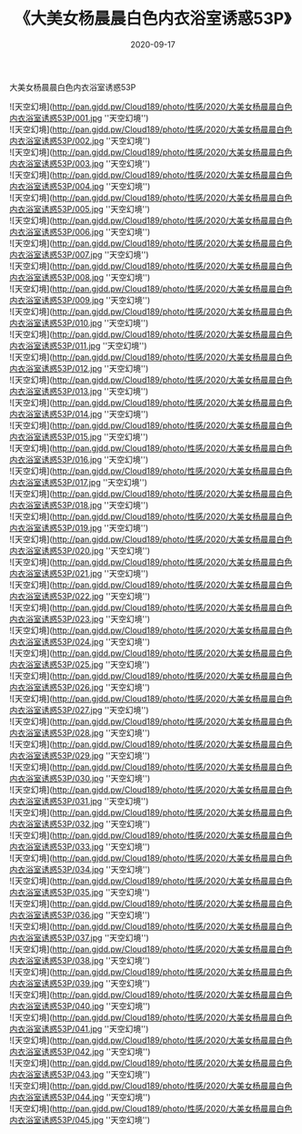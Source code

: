 ﻿---
layout: post
title:  《大美女杨晨晨白色内衣浴室诱惑53P》
date:   2020-09-17
img: http://pan.gjdd.pw/Cloud189/photo/性感/2020/大美女杨晨晨白色内衣浴室诱惑53P/000.jpg
categories: [美女, 性感, 泳衣]
---

大美女杨晨晨白色内衣浴室诱惑53P



![天空幻境](http://pan.gjdd.pw/Cloud189/photo/性感/2020/大美女杨晨晨白色内衣浴室诱惑53P/001.jpg ''天空幻境'') <br>
![天空幻境](http://pan.gjdd.pw/Cloud189/photo/性感/2020/大美女杨晨晨白色内衣浴室诱惑53P/002.jpg ''天空幻境'') <br>
![天空幻境](http://pan.gjdd.pw/Cloud189/photo/性感/2020/大美女杨晨晨白色内衣浴室诱惑53P/003.jpg ''天空幻境'') <br>
![天空幻境](http://pan.gjdd.pw/Cloud189/photo/性感/2020/大美女杨晨晨白色内衣浴室诱惑53P/004.jpg ''天空幻境'') <br>
![天空幻境](http://pan.gjdd.pw/Cloud189/photo/性感/2020/大美女杨晨晨白色内衣浴室诱惑53P/005.jpg ''天空幻境'') <br>
![天空幻境](http://pan.gjdd.pw/Cloud189/photo/性感/2020/大美女杨晨晨白色内衣浴室诱惑53P/006.jpg ''天空幻境'') <br>
![天空幻境](http://pan.gjdd.pw/Cloud189/photo/性感/2020/大美女杨晨晨白色内衣浴室诱惑53P/007.jpg ''天空幻境'') <br>
![天空幻境](http://pan.gjdd.pw/Cloud189/photo/性感/2020/大美女杨晨晨白色内衣浴室诱惑53P/008.jpg ''天空幻境'') <br>
![天空幻境](http://pan.gjdd.pw/Cloud189/photo/性感/2020/大美女杨晨晨白色内衣浴室诱惑53P/009.jpg ''天空幻境'') <br>
![天空幻境](http://pan.gjdd.pw/Cloud189/photo/性感/2020/大美女杨晨晨白色内衣浴室诱惑53P/010.jpg ''天空幻境'') <br>
![天空幻境](http://pan.gjdd.pw/Cloud189/photo/性感/2020/大美女杨晨晨白色内衣浴室诱惑53P/011.jpg ''天空幻境'') <br>
![天空幻境](http://pan.gjdd.pw/Cloud189/photo/性感/2020/大美女杨晨晨白色内衣浴室诱惑53P/012.jpg ''天空幻境'') <br>
![天空幻境](http://pan.gjdd.pw/Cloud189/photo/性感/2020/大美女杨晨晨白色内衣浴室诱惑53P/013.jpg ''天空幻境'') <br>
![天空幻境](http://pan.gjdd.pw/Cloud189/photo/性感/2020/大美女杨晨晨白色内衣浴室诱惑53P/014.jpg ''天空幻境'') <br>
![天空幻境](http://pan.gjdd.pw/Cloud189/photo/性感/2020/大美女杨晨晨白色内衣浴室诱惑53P/015.jpg ''天空幻境'') <br>
![天空幻境](http://pan.gjdd.pw/Cloud189/photo/性感/2020/大美女杨晨晨白色内衣浴室诱惑53P/016.jpg ''天空幻境'') <br>
![天空幻境](http://pan.gjdd.pw/Cloud189/photo/性感/2020/大美女杨晨晨白色内衣浴室诱惑53P/017.jpg ''天空幻境'') <br>
![天空幻境](http://pan.gjdd.pw/Cloud189/photo/性感/2020/大美女杨晨晨白色内衣浴室诱惑53P/018.jpg ''天空幻境'') <br>
![天空幻境](http://pan.gjdd.pw/Cloud189/photo/性感/2020/大美女杨晨晨白色内衣浴室诱惑53P/019.jpg ''天空幻境'') <br>
![天空幻境](http://pan.gjdd.pw/Cloud189/photo/性感/2020/大美女杨晨晨白色内衣浴室诱惑53P/020.jpg ''天空幻境'') <br>
![天空幻境](http://pan.gjdd.pw/Cloud189/photo/性感/2020/大美女杨晨晨白色内衣浴室诱惑53P/021.jpg ''天空幻境'') <br>
![天空幻境](http://pan.gjdd.pw/Cloud189/photo/性感/2020/大美女杨晨晨白色内衣浴室诱惑53P/022.jpg ''天空幻境'') <br>
![天空幻境](http://pan.gjdd.pw/Cloud189/photo/性感/2020/大美女杨晨晨白色内衣浴室诱惑53P/023.jpg ''天空幻境'') <br>
![天空幻境](http://pan.gjdd.pw/Cloud189/photo/性感/2020/大美女杨晨晨白色内衣浴室诱惑53P/024.jpg ''天空幻境'') <br>
![天空幻境](http://pan.gjdd.pw/Cloud189/photo/性感/2020/大美女杨晨晨白色内衣浴室诱惑53P/025.jpg ''天空幻境'') <br>
![天空幻境](http://pan.gjdd.pw/Cloud189/photo/性感/2020/大美女杨晨晨白色内衣浴室诱惑53P/026.jpg ''天空幻境'') <br>
![天空幻境](http://pan.gjdd.pw/Cloud189/photo/性感/2020/大美女杨晨晨白色内衣浴室诱惑53P/027.jpg ''天空幻境'') <br>
![天空幻境](http://pan.gjdd.pw/Cloud189/photo/性感/2020/大美女杨晨晨白色内衣浴室诱惑53P/028.jpg ''天空幻境'') <br>
![天空幻境](http://pan.gjdd.pw/Cloud189/photo/性感/2020/大美女杨晨晨白色内衣浴室诱惑53P/029.jpg ''天空幻境'') <br>
![天空幻境](http://pan.gjdd.pw/Cloud189/photo/性感/2020/大美女杨晨晨白色内衣浴室诱惑53P/030.jpg ''天空幻境'') <br>
![天空幻境](http://pan.gjdd.pw/Cloud189/photo/性感/2020/大美女杨晨晨白色内衣浴室诱惑53P/031.jpg ''天空幻境'') <br>
![天空幻境](http://pan.gjdd.pw/Cloud189/photo/性感/2020/大美女杨晨晨白色内衣浴室诱惑53P/032.jpg ''天空幻境'') <br>
![天空幻境](http://pan.gjdd.pw/Cloud189/photo/性感/2020/大美女杨晨晨白色内衣浴室诱惑53P/033.jpg ''天空幻境'') <br>
![天空幻境](http://pan.gjdd.pw/Cloud189/photo/性感/2020/大美女杨晨晨白色内衣浴室诱惑53P/034.jpg ''天空幻境'') <br>
![天空幻境](http://pan.gjdd.pw/Cloud189/photo/性感/2020/大美女杨晨晨白色内衣浴室诱惑53P/035.jpg ''天空幻境'') <br>
![天空幻境](http://pan.gjdd.pw/Cloud189/photo/性感/2020/大美女杨晨晨白色内衣浴室诱惑53P/036.jpg ''天空幻境'') <br>
![天空幻境](http://pan.gjdd.pw/Cloud189/photo/性感/2020/大美女杨晨晨白色内衣浴室诱惑53P/037.jpg ''天空幻境'') <br>
![天空幻境](http://pan.gjdd.pw/Cloud189/photo/性感/2020/大美女杨晨晨白色内衣浴室诱惑53P/038.jpg ''天空幻境'') <br>
![天空幻境](http://pan.gjdd.pw/Cloud189/photo/性感/2020/大美女杨晨晨白色内衣浴室诱惑53P/039.jpg ''天空幻境'') <br>
![天空幻境](http://pan.gjdd.pw/Cloud189/photo/性感/2020/大美女杨晨晨白色内衣浴室诱惑53P/040.jpg ''天空幻境'') <br>
![天空幻境](http://pan.gjdd.pw/Cloud189/photo/性感/2020/大美女杨晨晨白色内衣浴室诱惑53P/041.jpg ''天空幻境'') <br>
![天空幻境](http://pan.gjdd.pw/Cloud189/photo/性感/2020/大美女杨晨晨白色内衣浴室诱惑53P/042.jpg ''天空幻境'') <br>
![天空幻境](http://pan.gjdd.pw/Cloud189/photo/性感/2020/大美女杨晨晨白色内衣浴室诱惑53P/043.jpg ''天空幻境'') <br>
![天空幻境](http://pan.gjdd.pw/Cloud189/photo/性感/2020/大美女杨晨晨白色内衣浴室诱惑53P/044.jpg ''天空幻境'') <br>
![天空幻境](http://pan.gjdd.pw/Cloud189/photo/性感/2020/大美女杨晨晨白色内衣浴室诱惑53P/045.jpg ''天空幻境'') <br>